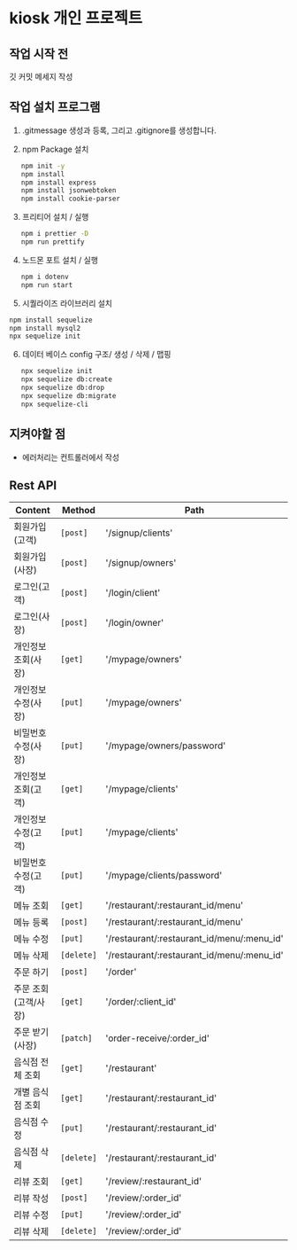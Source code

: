 # kiosk 개인 프로젝트

## 작업 시작 전

깃 커밋 메세지 작성

## 작업 설치 프로그램

1. .gitmessage 생성과 등록, 그리고 .gitignore를 생성합니다.

2. npm Package 설치

```zsh
   npm init -y
   npm install
   npm install express
   npm install jsonwebtoken
   npm install cookie-parser
```

3. 프리티어 설치 / 실행

```zsh
   npm i prettier -D
   npm run prettify
```

4. 노드몬 포트 설치 / 실행

```zsh
   npm i dotenv
   npm run start
```

5. 시퀄라이즈 라이브러리 설치

```zsh
npm install sequelize
npm install mysql2
npx sequelize init
```

6. 데이터 베이스 config 구조/ 생성 / 삭제 / 맵핑

```zsh
   npx sequelize init
   npx sequelize db:create
   npx sequelize db:drop
   npx sequelize db:migrate
   npx sequelize-cli
```

## 지켜야할 점

- 에러처리는 컨트롤러에서 작성

## Rest API

| Content              | Method     | Path                                       |
| -------------------- | ---------- | ------------------------------------------ |
| 회원가입(고객)       | `[post]`   | '/signup/clients'                          |
| 회원가입(사장)       | `[post]`   | '/signup/owners'                           |
| 로그인(고객)         | `[post]`   | '/login/client'                            |
| 로그인(사장)         | `[post]`   | '/login/owner'                             |
| 개인정보 조회(사장)  | `[get]`    | '/mypage/owners'                           |
| 개인정보 수정(사장)  | `[put]`    | '/mypage/owners'                           |
| 비밀번호 수정(사장)  | `[put]`    | '/mypage/owners/password'                  |
| 개인정보 조회(고객)  | `[get]`    | '/mypage/clients'                          |
| 개인정보 수정(고객)  | `[put]`    | '/mypage/clients'                          |
| 비밀번호 수정(고객)  | `[put]`    | '/mypage/clients/password'                 |
| 메뉴 조회            | `[get]`    | '/restaurant/:restaurant_id/menu'          |
| 메뉴 등록            | `[post]`   | '/restaurant/:restaurant_id/menu'          |
| 메뉴 수정            | `[put]`    | '/restaurant/:restaurant_id/menu/:menu_id' |
| 메뉴 삭제            | `[delete]` | '/restaurant/:restaurant_id/menu/:menu_id' |
| 주문 하기            | `[post]`   | '/order'                                   |
| 주문 조회(고객/사장) | `[get]`    | '/order/:client_id'                        |
| 주문 받기(사장)      | `[patch]`  | 'order-receive/:order_id'                  |
| 음식점 전체 조회     | `[get]`    | '/restaurant'                              |
| 개별 음식점 조회     | `[get]`    | '/restaurant/:restaurant_id'               |
| 음식점 수정          | `[put]`    | '/restaurant/:restaurant_id'               |
| 음식점 삭제          | `[delete]` | '/restaurant/:restaurant_id'               |
| 리뷰 조회            | `[get]`    | '/review/:restaurant_id'                   |
| 리뷰 작성            | `[post]`   | '/review/:order_id'                        |
| 리뷰 수정            | `[put]`    | '/review/:order_id'                        |
| 리뷰 삭제            | `[delete]` | '/review/:order_id'                        |
